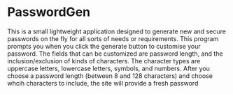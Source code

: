 # PasswordGen
This is a small lightweight application designed to generate new and secure passwords on the fly for all sorts of needs or requirements.
This program prompts you when you click the generate button to customise your password.
The fields that can be customized are password length, and the inclusion/exclusion of kinds of characters.
The character types are uppercase letters, lowercase letters, symbols, and numbers.  After you choose a password length (between 8 and 128 characters) and choose whcih characters to include, the site will provide a fresh password
